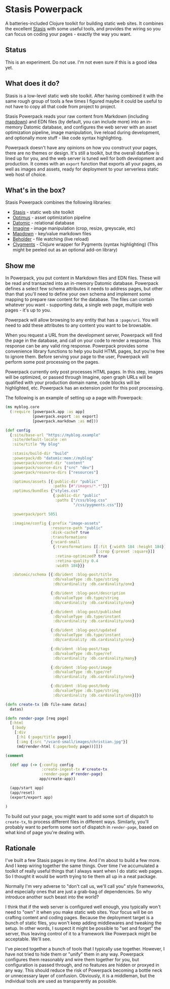 # Stasis Powerpack

A batteries-included Clojure toolkit for building static web sites. It combines
the excellent [Stasis](https://github.com/magnars/stasis) with some useful
tools, and provides the wiring so you can focus on coding your pages - exactly
the way you want.

## Status

This is an experiment. Do not use. I'm not even sure if this is a good idea yet.

## What does it do?

Stasis is a low-level static web site toolkit. After having combined it with the
same rough group of tools a few times I figured maybe it could be useful to not
have to copy all that code from project to project.

Stasis Powerpack reads your raw content from Markdown (including
[mapdown](https://github.com/magnars/mapdown)) and EDN files (by default, you
can include more) into an in-memory Datomic database, and configures the web
server with an asset optimization pipeline, image manipulation, live reload
during development, and optionally more stuff - like code syntax highlighting.

Powerpack doesn't have any opinions on how you construct your pages, there are
no themes or design. It's still a toolkit, but the overall dataflow is lined up
for you, and the web server is tuned well for both development and production.
It comes with an `export` function that exports all your pages, as well as
images and assets, ready for deployment to your serverless static web host of
choice.

## What's in the box?

Stasis Powerpack combines the following libraries:

- [Stasis](https://github.com/magnars/stasis) - static web site toolkit
- [Optimus](https://github.com/magnars/optimus) - asset optimization pipeline
- [Datomic](https://datomic.com) - relational database
- [Imagine](https://github.com/cjohansen/imagine) - image manipulation (crop,
  resize, greyscale, etc)
- [Mapdown](https://github.com/magnars/mapdown) - key/value markdown files
- [Beholder](https://github.com/nextjournal/beholder) - file watching (live
  reload)
- [Clygments](https://github.com/bfontaine/clygments) - Clojure wrapper for
  Pygments (syntax highlighting) (This might be peeled out as an optional add-on
  library)

## Show me

In Powerpack, you put content in Markdown files and EDN files. These will be
read and transacted into an in-memory Datomic database. Powerpack defines a
select few schema attributes it needs to address pages, but other than that
you'll need to define your own schema and implement some mapping to prepare raw
content for the database. The files can contain whatever you want - supporting
data, a single web page, multiple web pages - it's up to you.

Powerpack will allow browsing to any entity that has a `:page/uri`. You will
need to add these attributes to any content you want to be browsable.

When you request a URL from the development server, Powerpack will find the page
in the database, and call on your code to render a response. This response can
be any valid ring response. Powerpack provides some convenience library
functions to help you build HTML pages, but you're free to ignore them. Before
serving your page to the user, Powerpack will perform some post processing on
the pages.

Powerpack currently only post processes HTML pages. In this step, images will be
optimized, or passed through Imagine, open graph URLs will be qualified with
your production domain name, code blocks will be highlighted, etc. Powerpack has
an extension point for this post processing.

The following is an example of setting up a page with Powerpack:

```clj
(ns myblog.core
  (:require [powerpack.app :as app]
            [powerpack.export :as export]
            [powerpack.markdown :as md]))

(def config
  {:site/base-url "https://myblog.example"
   :site/default-locale :en
   :site/title "My blog"

   :stasis/build-dir "build"
   :powerpack/db "datomic:mem://myblog"
   :powerpack/content-dir "content"
   :powerpack/source-dirs ["src" "dev"]
   :powerpack/resource-dirs ["resources"]

   :optimus/assets [{:public-dir "public"
                     :paths [#"/images/*.*"]}]
   :optimus/bundles {"styles.css"
                     {:public-dir "public"
                      :paths ["/css/blog.css"
                              "/css/pygments.css"]}}

   :powerpack/port 5051

   :imagine/config {:prefix "image-assets"
                    :resource-path "public"
                    :disk-cache? true
                    :transformations
                    {:vcard-small
                     {:transformations [[:fit {:width 184 :height 184}]
                                        [:crop {:preset :square}]]
                      :retina-optimized? true
                      :retina-quality 0.4
                      :width 184}}}

   :datomic/schema [{:db/ident :blog-post/title
                     :db/valueType :db.type/string
                     :db/cardinality :db.cardinality/one}

                    {:db/ident :blog-post/description
                     :db/valueType :db.type/string
                     :db/cardinality :db.cardinality/one}

                    {:db/ident :blog-post/published
                     :db/valueType :db.type/instant
                     :db/cardinality :db.cardinality/one}

                    {:db/ident :blog-post/updated
                     :db/valueType :db.type/instant
                     :db/cardinality :db.cardinality/one}

                    {:db/ident :blog-post/tags
                     :db/valueType :db.type/ref
                     :db/cardinality :db.cardinality/many}

                    {:db/ident :blog-post/image
                     :db/valueType :db.type/ref
                     :db/cardinality :db.cardinality/one}

                    {:db/ident :blog-post/body
                     :db/valueType :db.type/string
                     :db/cardinality :db.cardinality/one}]})

(defn create-tx [db file-name datas]
  datas)

(defn render-page [req page]
  [:html
   [:body
    [:div
     [:h1 (:page/title page)]
     [:img {:src "/vcard-small/images/christian.jpg"}]
     (md/render-html (:page/body page))]]])

(comment

  (def app (-> {:config config
                :create-ingest-tx #'create-tx
                :render-page #'render-page}
               app/create-app))

  (app/start app)
  (app/reset)
  (export/export app)

)
```

To build out your page, you might want to add some sort of dispatch to
`create-tx`, to process different files in different ways. Similarly, you'll
probably want to perform some sort of dispatch in `render-page`, based on what
kind of page you're dealing with.

## Rationale

I've built a few Stasis pages in my time. And I'm about to build a few more. And
I keep wiring together the same things. Over time I've accumulated a toolkit of
really useful things that I always want when I do static web pages. So I thought
it would be worth trying to tie them all up in a neat package.

Normally I'm very adverse to "don't call us, we'll call you" style frameworks,
and especially ones that are just a grab-bag of dependencies. So why introduce
another such beast into the world?

I think that if the web server is configured well enough, you typically won't
need to "own" it when you make static web sites. Your focus will be on crafting
content and coding pages. Because the deployment target is a bunch of static
files, you won't keep adding middlewares and tweaking the setup. In other words,
I suspect it might be possible to "set and forget" the server, thus leaving
control of it to a framework like Powerpack might be acceptable. We'll see.

I've pieced together a bunch of tools that I typically use together. However, I
have not tried to hide them or "unify" them in any way. Powerpack configures
them reasonably and wire them together for you, but configuration is passed
through, and no features are hidden or proxyed in any way. This should reduce
the risk of Powerpack becoming a bottle neck or unnecessary layer of confusion.
Obviously, it is a middleman, but the individual tools are used as transparently
as possible.
